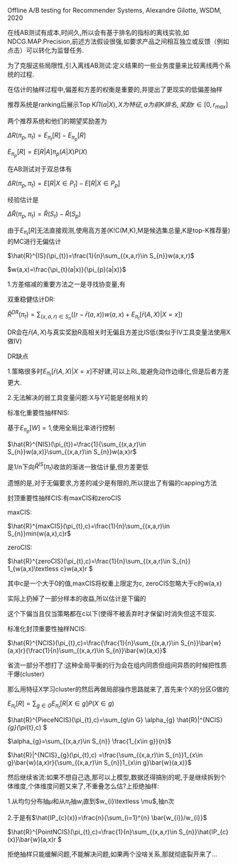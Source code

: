 Offline A/B testing for Recommender Systems, Alexandre Gilotte, WSDM, 2020



在线AB测试有成本,时间久,所以会有基于排名的指标的离线实验,如NDCG.MAP.Precision,前述方法假设很强,如要求产品之间相互独立或反馈（例如点击）可以转化为监督任务.

为了克服这些局限性,引入离线AB测试:定义结果的一些业务度量来比较离线两个系统的过程.

在估计的抽样过程中,偏差和方差的权衡是重要的,并提出了更现实的低偏差抽样

推荐系统是ranking后展示Top K$\Pi(a|X),X为特征,a为前K排名,奖励$$r\in[0,r_{max}]$

两个推荐系统和他们的期望奖励差为

$\Delta R(\pi_{p},\pi_{t})=E_{\pi_{t}}[R]-E_{\pi_{p}}[R]$

$E_{\pi_{p}}[R]=E[R|A]\pi_{p}(A|X)P(X)$

在AB测试对于双总体有

$\Delta R(\pi_{p},\pi_{t})=E[R|X\in P_{t}]-E[R|X\in P_{p}]$

经验估计是

$\Delta \hat{R}(\pi_{p},\pi_{t})=\hat{R}(S_{t})-\hat{R}(S_{p})$

由于$E_{\pi_{t}}[R]$无法直接观测,使用高方差(K!C(M,K),M是候选集总量,K是top-K推荐量)的MC进行无偏估计

$\hat{R}^{IS}(\pi_{t})=\frac{1}{n}\sum_{(x,a,r)\in S_{n}}w(a,x,r)$

$w(a,x)=\frac{\pi_{t}(a|x)}{\pi_{p}(a|x)}$

1.方差缩减的重要方法之一是寻找协变量,有

双重稳健估计DR:

$\hat{R}^{DR}(\pi_{t})=\sum_{(x,a,r)\in S_{n}}((r-\bar{r}(a,x))w(a,x)+E_{\pi_{t}}[\bar{r}(A,X)|X=x])$

DR会在$\bar{r}(A,X)$与真实奖励R高相关时无偏且方差比IS低(类似于IV工具变量法使用X做IV)

DR缺点

1.策略很多时$E_{\pi_{t}}[\bar{r}(A,X)|X=x]$不好建,可以上RL,能避免动作边缘化,但是后者方差更大.

2.无法解决的弱工具变量问题:X与Y可能是弱相关的

标准化重要性抽样NIS:

基于$E_{\pi_{p}}[W]=1$,使用全局比率进行控制


$\hat{R}^{NIS}(\pi_{t})=\frac{1}{\sum_{(x,a,r)\in S_{n}}w(a,x)}\sum_{(x,a,r)\in S_{n}}w(a,x)r$

是1/n下向$\hat{R}^{IS}(\pi_{t})$收敛的渐进一致估计量,但方差更低

遗憾的是,对于无偏要求,方差的减少是有限的,所以提出了有偏的capping方法

封顶重要性抽样CIS:有maxCIS和zeroCIS

maxCIS:

$\hat{R}^{maxCIS}(\pi_{t},c)=\frac{1}{n}\sum_{(x,a,r)\in S_{n}}min(w(a,x),c)r$

zeroCIS:

$\hat{R}^{zeroCIS}(\pi_{t},c)=\frac{1}{n}\sum_{(x,a,r)\in S_{n}} 1_{w(a,x)\textless c}w(a,x)r $

其中c是一个大于0的值,maxCIS将权重上限定为c, zeroCIS忽略大于c的w(a,x)

实际上扔掉了一部分样本的收益,所以估计是下偏的

这个下偏当且仅当策略都在c以下(使得不被丢弃时才保留)时消失但这不现实.

标准化封顶重要性抽样NCIS:

$\hat{R}^{NCIS}(\pi_{t},c)=\frac{\frac{1}{n}\sum_{(x,a,r)\in S_{n}}\bar{w}(a,x)r}{\frac{1}{n}\sum_{(x,a,r)\in S_{n}}\bar{w}(a,x)}$

省流一部分不想打了:这种全局平衡的行为会在组内同质但组间异质的时候把性质干爆(cluster)

那么用特征X学习cluster的然后再做局部操作思路就来了,首先来个X的分区G做的

$E_{\pi_{t}}[R]=\sum_{g\in G}E_{\pi_{t}}[R|X\in g]P(X\in g)$

$\hat{R}^{PieceNCIS}(\pi_{t},c)=\sum_{g\in G} \alpha_{g} \hat{R}|^{NCIS}_{g}(\pi_{t},c) $

$\alpha_{g}=\sum_{(x,a,r)\in S_{n}} \frac{1_{x\in g}}{n}$

$\hat{R}|^{NCIS}_{g}(\pi_{t},c) =\frac{\sum_{(x,a,r)\in S_{n}}1_{x\in g}\bar{w}(a,x)r}{\sum_{(x,a,r)\in S_{n}}1_{x\in g}\bar{w}(a,x)}$

然后继续省流:如果不想自己选,那可以上模型,数据还得搞别的呢,于是继续拆到个体维度,个体维度问题又来了,不重叠怎么估?上拒绝抽样:

1.从均匀分布抽$\mu$和从$\pi_{t}$抽$w_{i}$直到$w_{i}\textless \mu$,抽n次

2.于是有$\hat{IP_{c}(x)}=\frac{n}{\sum_{i=1}^{n} \bar{w_{i}}/w_{i}}$

$\hat{R}^{PointNCIS}(\pi_{t},c)=\frac{1}{n}\sum_{(x,a,r)\in S_{n}}\hat{IP_{c}(x)}\bar{w}(a,x)r $

拒绝抽样只能缓解问题,不能解决问题,如果两个没啥关系,那就彻底裂开来了...